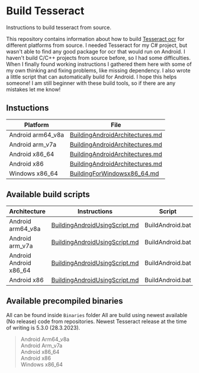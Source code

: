 # Build Tesseract

Instructions to build tesseract from source.

This repository contains information about how to build [Tesseract ocr](https://github.com/tesseract-ocr/tesseract) for different platforms from source. I needed Tesseract for my C# project, but wasn't able to find any good package for ocr that would run on Android. I haven't build C/C++ projects from source before, so I had some difficulties. When I finally found working instructions I gathered them here with some of my own thinking and fixing problems, like missing dependency. I also wrote a little script that can automatically build for Android. I hope this helps someone! I am still beginner with these build tools, so if there are any mistakes let me know!

## Instuctions

| Platform          | File                                                                                                                                                         |
| ----------------- | ------------------------------------------------------------------------------------------------------------------------------------------------------------ |
| Android arm64_v8a | [BuildingAndroidArchitectures.md](https://github.com/henrivain/BuildTesseract/blob/55de161a8152dde7aab03d24e1943175630725d8/BuildingAndroidArchitectures.md) |
| Android arm_v7a   | [BuildingAndroidArchitectures.md](https://github.com/henrivain/BuildTesseract/blob/55de161a8152dde7aab03d24e1943175630725d8/BuildingAndroidArchitectures.md) |
| Android x86_64    | [BuildingAndroidArchitectures.md](https://github.com/henrivain/BuildTesseract/blob/55de161a8152dde7aab03d24e1943175630725d8/BuildingAndroidArchitectures.md) |
| Android x86       | [BuildingAndroidArchitectures.md](https://github.com/henrivain/BuildTesseract/blob/55de161a8152dde7aab03d24e1943175630725d8/BuildingAndroidArchitectures.md) |
| Windows x86_64    | [BuildingForWindowsx86_64.md](https://github.com/henrivain/BuildTesseract/blob/55de161a8152dde7aab03d24e1943175630725d8/BuildingForWindowsx86_64.md)         |

## Available build scripts

| Architecture           | Instructions                                                                                                                                             | Script           |
| ---------------------- | -------------------------------------------------------------------------------------------------------------------------------------------------------- | ---------------- |
| Android arm64_v8a      | [BuildingAndroidUsingScript.md](https://github.com/henrivain/BuildTesseract/blob/6630fe58a572ccb3c400ccb0daa5e317b6f20f8f/BuildingAndroidUsingScript.md) | BuildAndroid.bat |
| Android arm_v7a        | [BuildingAndroidUsingScript.md](https://github.com/henrivain/BuildTesseract/blob/6630fe58a572ccb3c400ccb0daa5e317b6f20f8f/BuildingAndroidUsingScript.md) | BuildAndroid.bat |
| Android Android x86_64 | [BuildingAndroidUsingScript.md](https://github.com/henrivain/BuildTesseract/blob/6630fe58a572ccb3c400ccb0daa5e317b6f20f8f/BuildingAndroidUsingScript.md) | BuildAndroid.bat |
| Android x86            | [BuildingAndroidUsingScript.md](https://github.com/henrivain/BuildTesseract/blob/6630fe58a572ccb3c400ccb0daa5e317b6f20f8f/BuildingAndroidUsingScript.md) | BuildAndroid.bat |

## Available precompiled binaries

All can be found inside `Binaries` folder
All are build using newest available (No release) code from repositories. Newest Tesseract release at the time of writing is 5.3.0 (28.3.2023).  
> Android Arm64_v8a  
> Android Arm_v7a  
> Android x86_64  
> Android x86  
> Windows x86_64
